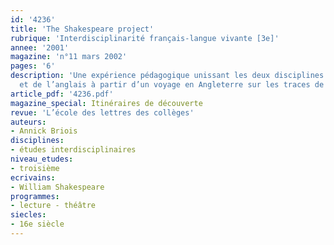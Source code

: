 ```yaml
---
id: '4236'
title: 'The Shakespeare project'
rubrique: 'Interdisciplinarité français-langue vivante [3e]'
annee: '2001'
magazine: 'n°11 mars 2002'
pages: '6'
description: 'Une expérience pédagogique unissant les deux disciplines du français
  et de l’anglais à partir d’un voyage en Angleterre sur les traces de Shakespeare…'
article_pdf: '4236.pdf'
magazine_special: Itinéraires de découverte
revue: 'L’école des lettres des collèges'
auteurs:
- Annick Briois
disciplines:
- études interdisciplinaires
niveau_etudes:
- troisième
ecrivains:
- William Shakespeare
programmes:
- lecture - théâtre
siecles:
- 16e siècle
---
```

